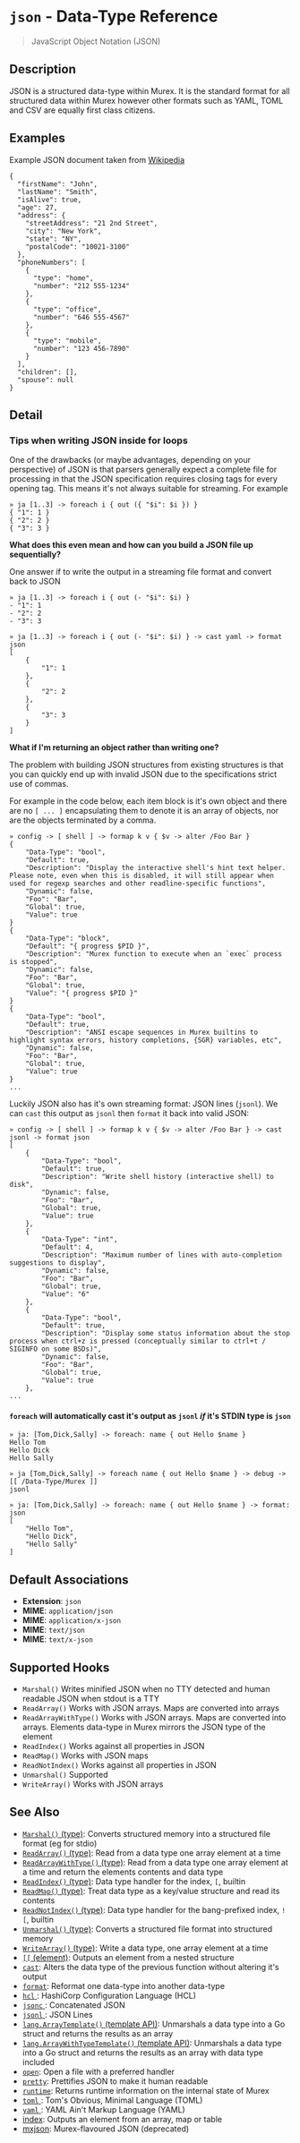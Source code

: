 # `json`  - Data-Type Reference

> JavaScript Object Notation (JSON)

## Description

JSON is a structured data-type within Murex. It is the standard format for all
structured data within Murex however other formats such as YAML, TOML and CSV
are equally first class citizens.

## Examples

Example JSON document taken from [Wikipedia](https://en.wikipedia.org/wiki/JSON)

```
{
  "firstName": "John",
  "lastName": "Smith",
  "isAlive": true,
  "age": 27,
  "address": {
    "streetAddress": "21 2nd Street",
    "city": "New York",
    "state": "NY",
    "postalCode": "10021-3100"
  },
  "phoneNumbers": [
    {
      "type": "home",
      "number": "212 555-1234"
    },
    {
      "type": "office",
      "number": "646 555-4567"
    },
    {
      "type": "mobile",
      "number": "123 456-7890"
    }
  ],
  "children": [],
  "spouse": null
}
```

## Detail

### Tips when writing JSON inside for loops

One of the drawbacks (or maybe advantages, depending on your perspective) of
JSON is that parsers generally expect a complete file for processing in that
the JSON specification requires closing tags for every opening tag. This means
it's not always suitable for streaming. For example

```
» ja [1..3] -> foreach i { out ({ "$i": $i }) }
{ "1": 1 }
{ "2": 2 }
{ "3": 3 }
```

**What does this even mean and how can you build a JSON file up sequentially?**

One answer if to write the output in a streaming file format and convert back
to JSON

```
» ja [1..3] -> foreach i { out (- "$i": $i) }
- "1": 1
- "2": 2
- "3": 3

» ja [1..3] -> foreach i { out (- "$i": $i) } -> cast yaml -> format json
[
    {
        "1": 1
    },
    {
        "2": 2
    },
    {
        "3": 3
    }
]
```

**What if I'm returning an object rather than writing one?**

The problem with building JSON structures from existing structures is that you
can quickly end up with invalid JSON due to the specifications strict use of
commas.

For example in the code below, each item block is it's own object and there are
no `[ ... ]` encapsulating them to denote it is an array of objects, nor are
the objects terminated by a comma.

```
» config -> [ shell ] -> formap k v { $v -> alter /Foo Bar }
{
    "Data-Type": "bool",
    "Default": true,
    "Description": "Display the interactive shell's hint text helper. Please note, even when this is disabled, it will still appear when used for regexp searches and other readline-specific functions",
    "Dynamic": false,
    "Foo": "Bar",
    "Global": true,
    "Value": true
}
{
    "Data-Type": "block",
    "Default": "{ progress $PID }",
    "Description": "Murex function to execute when an `exec` process is stopped",
    "Dynamic": false,
    "Foo": "Bar",
    "Global": true,
    "Value": "{ progress $PID }"
}
{
    "Data-Type": "bool",
    "Default": true,
    "Description": "ANSI escape sequences in Murex builtins to highlight syntax errors, history completions, {SGR} variables, etc",
    "Dynamic": false,
    "Foo": "Bar",
    "Global": true,
    "Value": true
}
...
```

Luckily JSON also has it's own streaming format: JSON lines (`jsonl`). We can
`cast` this output as `jsonl` then `format` it back into valid JSON:

```
» config -> [ shell ] -> formap k v { $v -> alter /Foo Bar } -> cast jsonl -> format json
[
    {
        "Data-Type": "bool",
        "Default": true,
        "Description": "Write shell history (interactive shell) to disk",
        "Dynamic": false,
        "Foo": "Bar",
        "Global": true,
        "Value": true
    },
    {
        "Data-Type": "int",
        "Default": 4,
        "Description": "Maximum number of lines with auto-completion suggestions to display",
        "Dynamic": false,
        "Foo": "Bar",
        "Global": true,
        "Value": "6"
    },
    {
        "Data-Type": "bool",
        "Default": true,
        "Description": "Display some status information about the stop process when ctrl+z is pressed (conceptually similar to ctrl+t / SIGINFO on some BSDs)",
        "Dynamic": false,
        "Foo": "Bar",
        "Global": true,
        "Value": true
    },
...
```

#### `foreach` will automatically cast it's output as `jsonl` _if_ it's STDIN type is `json`

```
» ja: [Tom,Dick,Sally] -> foreach: name { out Hello $name }
Hello Tom
Hello Dick
Hello Sally

» ja [Tom,Dick,Sally] -> foreach name { out Hello $name } -> debug -> [[ /Data-Type/Murex ]]
jsonl

» ja: [Tom,Dick,Sally] -> foreach: name { out Hello $name } -> format: json
[
    "Hello Tom",
    "Hello Dick",
    "Hello Sally"
]
```

## Default Associations

* **Extension**: `json`
* **MIME**: `application/json`
* **MIME**: `application/x-json`
* **MIME**: `text/json`
* **MIME**: `text/x-json`


## Supported Hooks

* `Marshal()`
    Writes minified JSON when no TTY detected and human readable JSON when stdout is a TTY
* `ReadArray()`
    Works with JSON arrays. Maps are converted into arrays
* `ReadArrayWithType()`
    Works with JSON arrays. Maps are converted into arrays. Elements data-type in Murex mirrors the JSON type of the element
* `ReadIndex()`
    Works against all properties in JSON
* `ReadMap()`
    Works with JSON maps
* `ReadNotIndex()`
    Works against all properties in JSON
* `Unmarshal()`
    Supported
* `WriteArray()`
    Works with JSON arrays

## See Also

* [`Marshal()` (type)](../apis/Marshal.md):
  Converts structured memory into a structured file format (eg for stdio)
* [`ReadArray()` (type)](../apis/ReadArray.md):
  Read from a data type one array element at a time
* [`ReadArrayWithType()` (type)](../apis/ReadArrayWithType.md):
  Read from a data type one array element at a time and return the elements contents and data type
* [`ReadIndex()` (type)](../apis/ReadIndex.md):
  Data type handler for the index, `[`, builtin
* [`ReadMap()` (type)](../apis/ReadMap.md):
  Treat data type as a key/value structure and read its contents
* [`ReadNotIndex()` (type)](../apis/ReadNotIndex.md):
  Data type handler for the bang-prefixed index, `![`, builtin
* [`Unmarshal()` (type)](../apis/Unmarshal.md):
  Converts a structured file format into structured memory
* [`WriteArray()` (type)](../apis/WriteArray.md):
  Write a data type, one array element at a time
* [`[[` (element)](../commands/element.md):
  Outputs an element from a nested structure
* [`cast`](../commands/cast.md):
  Alters the data type of the previous function without altering it's output
* [`format`](../commands/format.md):
  Reformat one data-type into another data-type
* [`hcl` ](../types/hcl.md):
  HashiCorp Configuration Language (HCL)
* [`jsonc` ](../types/jsonc.md):
  Concatenated JSON
* [`jsonl` ](../types/jsonl.md):
  JSON Lines
* [`lang.ArrayTemplate()` (template API)](../apis/lang.ArrayTemplate.md):
  Unmarshals a data type into a Go struct and returns the results as an array
* [`lang.ArrayWithTypeTemplate()` (template API)](../apis/lang.ArrayWithTypeTemplate.md):
  Unmarshals a data type into a Go struct and returns the results as an array with data type included
* [`open`](../commands/open.md):
  Open a file with a preferred handler
* [`pretty`](../commands/pretty.md):
  Prettifies JSON to make it human readable
* [`runtime`](../commands/runtime.md):
  Returns runtime information on the internal state of Murex
* [`toml` ](../types/toml.md):
  Tom's Obvious, Minimal Language (TOML)
* [`yaml` ](../types/yaml.md):
  YAML Ain't Markup Language (YAML)
* [index](../commands/item-index.md):
  Outputs an element from an array, map or table
* [mxjson](../types/mxjson.md):
  Murex-flavoured JSON (deprecated)